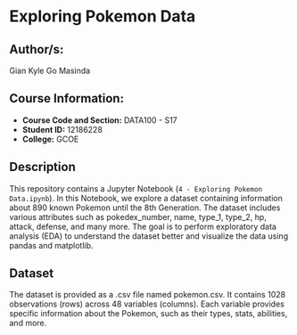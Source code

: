 # Exploring Pokemon Data

## Author/s:
Gian Kyle Go Masinda

## Course Information:
- **Course Code and Section:** DATA100 - S17
- **Student ID:** 12186228
- **College:** GCOE

## Description
This repository contains a Jupyter Notebook (`4 - Exploring Pokemon Data.ipynb`). In this Notebook, we explore a dataset containing information about 890 known Pokemon until the 8th Generation. The dataset includes various attributes such as pokedex_number, name, type_1, type_2, hp, attack, defense, and many more. The goal is to perform exploratory data analysis (EDA) to understand the dataset better and visualize the data using pandas and matplotlib.


## Dataset
The dataset is provided as a .csv file named pokemon.csv. It contains 1028 observations (rows) across 48 variables (columns). Each variable provides specific information about the Pokemon, such as their types, stats, abilities, and more.
